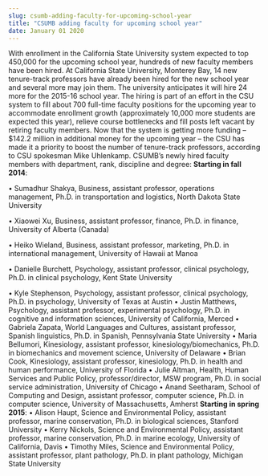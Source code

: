 ```yaml
---
slug: csumb-adding-faculty-for-upcoming-school-year
title: "CSUMB adding faculty for upcoming school year"
date: January 01 2020
---
```


<p>With enrollment in the California State University system expected to top 450,000 for the upcoming school year, hundreds of new faculty members have been hired. At California State University, Monterey Bay, 14 new tenure-track professors have already been hired for the new school year and several more may join them. The university anticipates it will hire 24 more for the 2015-16 school year. The hiring is part of an effort in the CSU system to fill about 700 full-time faculty positions for the upcoming year to accommodate enrollment growth (approximately 10,000 more students are expected this year), relieve course bottlenecks and fill posts left vacant by retiring faculty members. Now that the system is getting more funding – $142.2 million in additional money for the upcoming year – the CSU has made it a priority to boost the number of tenure-track professors, according to CSU spokesman Mike Uhlenkamp. CSUMB’s newly hired faculty members with department, rank, discipline and degree: <strong>Starting in fall 2014</strong>:
</p><p>• Sumadhur Shakya, Business, assistant professor, operations management, Ph.D. in transportation and logistics, North Dakota State University
</p><p>• Xiaowei Xu, Business, assistant professor, finance, Ph.D. in finance, University of Alberta (Canada)
</p><p>• Heiko Wieland, Business, assistant professor, marketing, Ph.D. in international management, University of Hawaii at Manoa
</p><p>• Danielle Burchett, Psychology, assistant professor, clinical psychology, Ph.D. in clinical psychology, Kent State University
</p><p>• Kyle Stephenson, Psychology, assistant professor, clinical psychology, Ph.D. in psychology, University of Texas at Austin • Justin Matthews, Psychology, assistant professor, experimental psychology, Ph.D. in cognitive and information sciences, University of California, Merced • Gabriela Zapata, World Languages and Cultures, assistant professor, Spanish linguistics, Ph.D. in Spanish, Pennsylvania State University • Maria Bellumori, Kinesiology, assistant professor, kinesiology/biomechanics, Ph.D. in biomechanics and movement science, University of Delaware • Brian Cook, Kinesiology, assistant professor, kinesiology, Ph.D. in health and human performance, University of Florida • Julie Altman, Health, Human Services and Public Policy, professor/director, MSW program, Ph.D. in social service administration, University of Chicago • Anand Seetharam, School of Computing and Design, assistant professor, computer science, Ph.D. in computer science, University of Massachusetts, Amherst <strong>Starting in spring 2015</strong>: • Alison Haupt, Science and Environmental Policy, assistant professor, marine conservation, Ph.D. in biological sciences, Stanford University • Kerry Nickols, Science and Environmental Policy, assistant professor, marine conservation, Ph.D. in marine ecology, University of California, Davis • Timothy Miles, Science and Environmental Policy, assistant professor, plant pathology, Ph.D. in plant pathology, Michigan State University
</p><p> 
</p>
